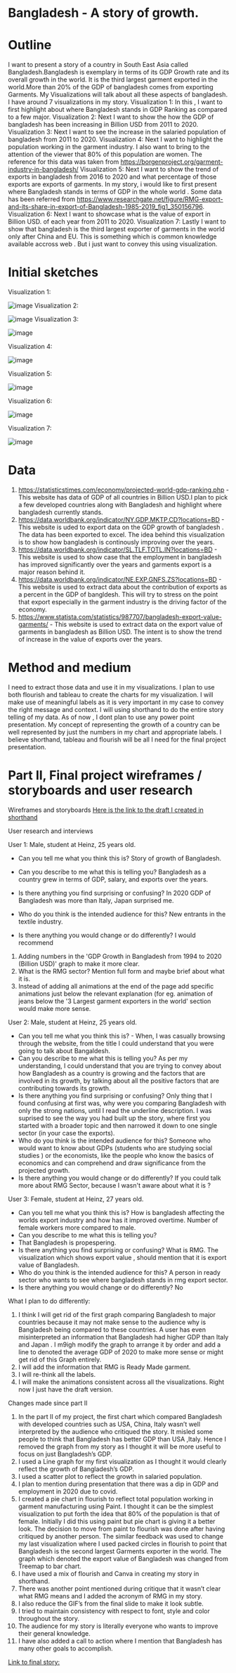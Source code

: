 # Bangladesh - A story of growth.

# Outline
I want to present a story of a country in South East Asia called Bangladesh.Bangladesh is exemplary in terms of its GDP Growth rate and its overall growth in the world. It is the third largest garment exported in the world.More than 20% of the GDP of bangladesh comes from exporting Garments. My Visualizations will talk about all these aspects of bangladesh.
I have around 7 visualizations in my story. 
Visualization 1: In this , I want to first highlight about where Bangladesh stands in GDP Ranking as compared to a few major.
Visualization 2: Next I want to show the how the GDP of bangladesh has been increasing in Billion USD from 2011 to 2020.
Visualization 3: Next I want to see the increase in the salaried population of bangladesh from 2011 to 2020.
Visualization 4: Next I want to highlight the population working in the garment industry. I also want to bring to the attention of the viewer that 80% of this population are women. The reference for this data was taken from https://borgenproject.org/garment-industry-in-bangladesh/
Visualization 5: Next I want to show the trend of exports in bangladesh from 2016 to 2020 and what percentage of those exports are exports of garments.
In my story, i would like to first present where Bangladesh stands in terms of GDP in the whole world . Some data has been referred from https://www.researchgate.net/figure/RMG-export-and-its-share-in-export-of-Bangladesh-1985-2019_fig1_350156796.
Visualization 6:  Next I want to showcase what is the value of export in Billion USD. of each year from 2011 to 2020.
Visualization 7: Lastly I want to show that bangladesh is the third largest exporter of garments in the world only after China and EU. This is something which is common knowledge available accross web . But i just want to convey this using visualization.

# Initial sketches
Visualization 1:

![image](https://user-images.githubusercontent.com/92895925/141526722-c013224a-f415-49c0-ac14-5f4bb540d975.png)
Visualization 2:

![image](https://user-images.githubusercontent.com/92895925/141210048-f5fc5c53-daeb-4c42-a80f-d6e0c74658ea.png)
Visualization 3:

![image](https://user-images.githubusercontent.com/92895925/141526772-75a44fd4-e250-4498-ae5c-00ac37f79cb5.png)

Visualization 4:

![image](https://user-images.githubusercontent.com/92895925/141526807-b0385773-86bb-4966-b748-a947d4b6ec57.png)

Visualization 5:

![image](https://user-images.githubusercontent.com/92895925/141526838-4d3f2219-ffca-4a58-8652-2bcd4a9ad82d.png)

Visualization 6:

![image](https://user-images.githubusercontent.com/92895925/141526879-d19d1754-5563-46ee-a8b9-0625f428227a.png)

Visualization 7:

![image](https://user-images.githubusercontent.com/92895925/141526905-d09cb4ae-af5a-4bb4-9f61-8ebbd56a7229.png)


# Data
1. https://statisticstimes.com/economy/projected-world-gdp-ranking.php - This website has data of GDP of all countries in Billion USD.I plan to pick a few developed countries along with Bangladesh and highlight where bangladesh currently stands. 
2. https://data.worldbank.org/indicator/NY.GDP.MKTP.CD?locations=BD - This website is uded to export data on the GDP growth of bangladesh . The data has been exported to excel. The idea behind this visualization is to show how bangladesh is continously improving over the years.
3. https://data.worldbank.org/indicator/SL.TLF.TOTL.IN?locations=BD - This website is used to show case that the employment in bangladesh has improved significantly over the years and garments export is a major reason behind it.
4. https://data.worldbank.org/indicator/NE.EXP.GNFS.ZS?locations=BD - This website is used to extract data about the contribution of exports as a percent in the GDP of bangldesh. This will try to stress on the point that export especially in the garment industry is the driving factor of the economy.
5. https://www.statista.com/statistics/987707/bangladesh-export-value-garments/ - This website is used to extract data on the export value of garments in bangladesh as Billion USD. The intent is to show the trend of increase in the value of exports over the years.

# Method and medium


I need to extract those data and use it in my visualizations. I plan to use both flourish and tableau to create the charts for my visualization. I will make use of meaningful labels as it is very important in my case to convey the right message and context. I will using shorthand to do the entire story telling of my data.
  As of now , I dont plan to use any power point presentation. My concept of representing the growth of a country can be well represented by just the numbers in my chart and appropriate labels. I believe shorthand, tableau and flourish will be all I need for the final project presentation.
  
  
# Part II, Final project wireframes / storyboards and user research

Wireframes and storyboards
<a href="https://preview.shorthand.com/crp23trIQYHd7Pxx">Here is the link to the draft I created in shorthand</a>

User research and interviews

User 1: Male, student at Heinz, 25 years old.
- Can you tell me what you think this is?
Story of growth of Bangladesh.

- Can you describe to me what this is telling you?
 Bangladesh as a country grew in terms of GDP, salary, and exports over the years.

- Is there anything you find surprising or confusing?
In 2020 GDP of Bangladesh was more than Italy, Japan surprised me.

- Who do you think is the intended audience for this?
New entrants in the textile industry.

- Is there anything you would change or do differently?
I would recommend 
1. Adding numbers in the 'GDP Growth in Bangladesh from 1994 to 2020 (Billion USD)' graph to make it more clear.
2. What is the RMG sector? Mention full form and maybe brief about what it is.
3. Instead of adding all animations at the end of the page add specific animations just below the relevant explanation (for eg. animation of jeans below the '3 Largest garment exporters in the world' section would make more sense.

User 2: Male, student at Heinz, 25 years old.
- Can you tell me what you think this is? - When, I was casually browsing through the website, from the title I could understand that you were going to talk about Bangaldesh.
- Can you describe to me what this is telling you? As per my understanding, I could understand that you are trying to convey about how Bangladesh as a country is growing and the factors that are involved in its growth, by talking about all the positive factors that are contributing towards its growth. 
- Is there anything you find surprising or confusing? Only thing that I found confusing at first was, why were you comparing Bangladesh with only the strong nations, until I read the underline description. I was suprised to see the way you had built up the story, where first you started with a broader topic and then narrowed it down to one single sector (in your case the exports).
- Who do you think is the intended audience for this? Someone who would want to know about GDPs (students who are studying social studies ) or the economists, like the people who know the basics of economics and can comprehend and draw significance from the projected growth.
- Is there anything you would change or do differently? If you could talk more about RMG Sector, because I wasn't aware about what it is ?

User 3: Female, student at Heinz, 27 years old.
- Can you tell me what you think this is?
How is bangladesh affecting the worlds export industry and how has it improved overtime. Number of female workers more compared to male.
- Can you describe to me what this is telling you?
- That Bangladesh is propespering.
- Is there anything you find surprising or confusing?
   What is RMG. The visualization which shows export value , should mention that it is export value of Bangladesh.
- Who do you think is the intended audience for this?
A person in ready sector who wants to see where bangladesh stands in rmg export sector.
- Is there anything you would change or do differently?
No


What I plan to do differently:
1.  I think I will get rid of the first graph comparing Bangladesh to major countries because it may not make sense to the audience why is Bangladesh being compared to these countries. A user has even misinterpreted an information that Bangladesh had higher GDP than Italy and Japan . I m9igh modify the graph to arrange it by order and add a line to denoted the average GDP of 2020 to make more sense or might get rid of this Graph entirely.
2.  I will add the information that RMG is Ready Made garment.
3.   I will re-think all the labels.
4.   I will make the animations consistent across all the visualizations. Right now I just have the draft version.

Changes made since part II
1.	In the part II of my project, the first chart which compared Bangladesh with developed countries such as USA, China, Italy wasn’t well interpreted by the audience who           critiqued the story. It misled some people to think that Bangladesh has better GDP than USA ,Italy. Hence I removed the graph from my story as I thought it will be more         useful to focus on just Bangladesh’s GDP.
2.	I used a Line graph for my first visualization as I thought it would clearly reflect the growth of Bangladesh’s GDP. 
3.	I used a scatter plot to reflect the growth in salaried population. 
4.	I plan to mention during presentation that there was a dip in GDP and employment in 2020 due to covid.
5.	I created a pie chart in flourish to reflect total population working in garment manufacturing using Paint. I thought it can be the simplest visualization to put forth the       idea that 80% of the population is that of female. Initially I did this using paint but pie chart is giving it a better look. The decision to move from paint to flourish was     done after having critiqued by another person. The similar feedback was used to change my last visualization where I used packed circles in flourish to point that Bangladesh     is the second largest Garments exporter in the world. The graph which denoted the export value of Bangladesh was changed from Treemap to bar chart.
6.	I have used a mix of flourish and Canva in creating my story in shorthand.
7.	There was another point mentioned during critique that it wasn’t clear what RMG means and I added the acronym of RMG in my story.
8.	I also reduce the GIF’s from the final slide to make it look subtle. 
9.	I tried to maintain consistency with respect to font, style and color throughout the story.
10.	The audience for my story is literally everyone who wants to improve their general knowledge. 
11.	I have also added a call to action where I mention that Bangladesh has many other goals to accomplish.

<a href="https://carnegiemellon.shorthandstories.com/bangladesh/index.html">Link to final story:</a>
